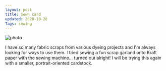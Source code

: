 ```yaml
---
layout: post
title: Sewn card
updated: 2020-10-20
Tags: sewing
---
```


![photo](https://caitlinmeyer.github.io/project-log/images/bday-card-1.JPG)

I have so many fabric scraps from various dyeing projects and I'm always looking for ways to use them. I tried sewing a fun scrap garland onto Kraft paper with the sewing machine...  turned out alright! I will be trying this again with a smaller, portrait-oriented cardstock.